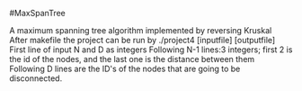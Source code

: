 #MaxSpanTree

A maximum spanning tree algorithm implemented by reversing Kruskal  
After makefile the project can be run by ./project4 [inputfile] [outputfile]  
First line of input N and D as integers
Following N-1 lines:3 integers; first 2 is the id of the nodes, and the last one is the distance between them  
Following D lines are the ID's of the nodes that are going to be disconnected.
